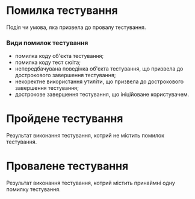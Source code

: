 # Помилка тестування

Подія чи умова, яка призвела до провалу тестування.

### Види помилок тестування

- помилка коду об'єкта тестування;
- помилка коду тест сюіта;
- непередбачувана поведінка об'єкта тестування, що призвела до дострокового завершення тестування;
- некоректне використання утиліти, що призвела до дострокового завершення тестування;
- дострокове завершення тестування, що ініційоване користувачем.

# Пройдене тестування

Результат виконання тестування, котрий не містить помилок тестування.

# Провалене тестування

Результат виконання тестування, котрий містить принаймні одну помилку тестування. 
